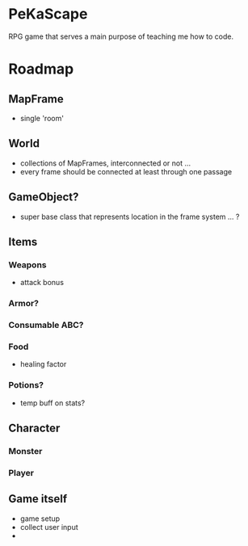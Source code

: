 # PeKaScape
RPG game that serves a main purpose of teaching me how to code.


# Roadmap

## MapFrame
- single 'room'

## World
- collections of MapFrames, interconnected or not ... 
- every frame should be connected at least through one passage

## GameObject?
- super base class that represents location in the frame system ... ?

## Items

### Weapons
- attack bonus

### Armor? 


### Consumable ABC? 

### Food
- healing factor

### Potions? 
- temp buff on stats?


## Character

### Monster

### Player

## Game itself 
- game setup
- collect user input
- 